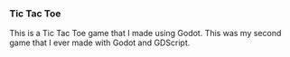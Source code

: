 ### Tic Tac Toe

This is a Tic Tac Toe game that I made using Godot. This was my second
game that I ever made with Godot and GDScript.
